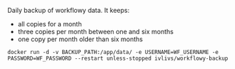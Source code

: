 Daily backup of workflowy data. It keeps:
- all copies for a month
- three copies per month between one and six months
- one copy per month older than six months 

`docker run -d -v BACKUP_PATH:/app/data/ -e USERNAME=WF_USERNAME -e PASSWORD=WF_PASSWORD --restart unless-stopped ivlivs/workflowy-backup`